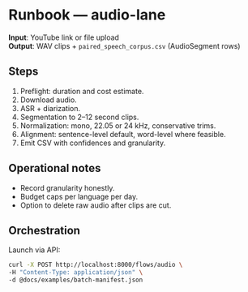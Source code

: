 # Runbook — audio-lane

**Input**: YouTube link or file upload  
**Output**: WAV clips + `paired_speech_corpus.csv` (AudioSegment rows)

## Steps

1) Preflight: duration and cost estimate.  
2) Download audio.  
3) ASR + diarization.  
4) Segmentation to 2–12 second clips.  
5) Normalization: mono, 22.05 or 24 kHz, conservative trims.  
6) Alignment: sentence-level default, word-level where feasible.  
7) Emit CSV with confidences and granularity.

## Operational notes

- Record granularity honestly.  
- Budget caps per language per day.  
- Option to delete raw audio after clips are cut.

## Orchestration

Launch via API:
```bash
curl -X POST http://localhost:8000/flows/audio \
-H "Content-Type: application/json" \
-d @docs/examples/batch-manifest.json
```
